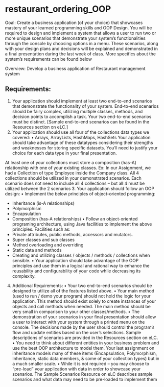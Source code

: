 # restaurant_ordering_OOP
Goal: Create a business application (of your choice) that showcases mastery of your learned 
programming skills and OOP Design. You will be required to design and implement a system 
that allows a user to run two or more unique scenarios that demonstrate your system’s 
functionalities through the console by choosing options in a menu. These scenarios, along with 
your design plans and decisions will be explained and demonstrated in a final presentation
during the last week of class. More specifics about the system’s requirements can be found 
below

Overview: Develop a business application of Restaurant management system

## Requirements: 
1. Your application should implement at least two end-to-end scenarios that demonstrate 
the functionality of your system.
End-to-end scenarios should be fairy complex, utilizing multiple classes, methods, and 
decision points to accomplish a task. Your two end-to-end scenarios must be distinct.
[Sample end-to-end scenarios can be found in the Resources section on eLC.]
2. Your application should use all four of the collections data types we covered:
• Arrays, ArrayLists, HashMaps, HashSets
Your application should take advantage of these datatypes considering their strengths and 
weaknesses for storing specific datasets. You’ll need to justify your choice for each data 
type in your final presentation. 

At least one of your collections must store a composition (has-A) relationship with one of 
your existing classes. Ex: In our Assignment, we had a Collection of type Employee inside 
the Company class. 
All 4 collections should be utilized in your demonstrated scenarios. Each scenario does not 
need to include all 4 collections – but all 4 must be utilized between the 2 scenarios
3. Your application should follow an OOP design:
• Implement the below principles of object-oriented programming:
- Inheritance (is-A relationships)
- Polymorphism
- Encapsulation
- Composition (has-A relationships)
• Follow an object-oriented programing architecture, using Java facilities to implement 
the above principles. Facilities such as:
- Private attributes, public methods, accessors and mutators.
- Super classes and sub classes
- Method overloading and overriding
- Static data and methods
- Creating and utilizing classes / objects / methods / collections when sensible.
• Your application should take advantage of the OOP principles and use them in a logical 
and rational way to enhance the reusability and configurability of your code while 
decreasing its complexity.
4. Additional Requirements:
• Your two end-to-end scenarios should be designed to utilize all of the features listed 
above.
• Your main method (used to run / demo your program) should not hold the logic for 
your application. This method should exist solely to create instances of your objects and 
call methods when needed. The main method should be very small in comparison to 
your other classes/methods.
• The demonstration of your scenarios in your final presentation should allow a user to 
interact with your system through a printed menu on the console. The decisions made 
by the user should control the program’s flow and update entities based on the user’s 
selections. Sample descriptions of scenarios are provided in the Resources section on 
eLC.
• You need to think about different entities in your business problem and use the best 
OOP architecture to model them. Your last assignment on inheritance models many of 
these items (Encapsulation, Polymorphism, Inheritance, static data members, & some 
of your collection types) but in a much smaller scale. 
• While it is not required – you may choose to “pre-load” your application with data in 
order to showcase your scenarios. The Sample Scenarios Resource on eLC describes 
sample scenarios and what data may need to be pre-loaded to implement them
